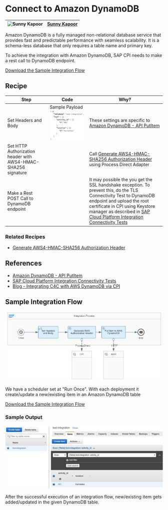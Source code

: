 # Connect to Amazon DynamoDB

![Sunny Kapoor](https://github.com/simplykapoor.png?size=50 )|[Sunny Kapoor](https://github.com/simplykapoor)|
----|----|

Amazon DynamoDB is a fully managed non-relational database service that provides fast and predictable performance with seamless scalability. It is a schema-less database that only requires a table name and primary key.

To achieve the integration with Amazon DynamoDB, SAP CPI needs to make a rest call to DynamoDB endpoint.

[Download the Sample Integration Flow](Amazon_DynamoDB_Connectivity.zip)

## Recipe

Step|Code|Why?
----|----|----
Set Headers and Body| Sample Payload ![iflowsamplepayloadimage](Amazon_DynamoDB_Sample_Payload_Snapshot.JPG)| These settings are specific to [Amazon DynamoDB - API PutItem](https://docs.aws.amazon.com/amazondynamodb/latest/APIReference/API_PutItem.html)
Set HTTP Authorization header with AWS4-HMAC-SHA256 signature| |Call [Generate AWS4-HMAC-SHA256 Authorization Header](..\GenerateAWS4_HMAC_SHA256\Generate_AWS4-HMAC-SHA256_Authorization_Header.zip) using Process Direct Adapter
Make a Rest POST Call to DynamoDB endpoint| | It may possible the you get the SSL handshake exception. To prevent this, do the TLS Connectivity Test to DynamoDB endpoint and upload the root certificate in CPI using Keystore manager as described in [SAP Cloud Platform Integration Connectivity Tests](https://www.youtube.com/watch?v=DQjSN6x8Kug&list=PLkzo92owKnVwUoypV34RbxBZihYqi6eE3)

### Related Recipes
* [Generate AWS4-HMAC-SHA256 Authorization Header](../GenerateAWS4_HMAC_SHA256)

## References
* [Amazon DynamoDB - API PutItem](https://docs.aws.amazon.com/amazondynamodb/latest/APIReference/API_PutItem.html)
* [SAP Cloud Platform Integration Connectivity Tests](https://www.youtube.com/watch?v=DQjSN6x8Kug&list=PLkzo92owKnVwUoypV34RbxBZihYqi6eE3)
* [Blog - Integrating C4C with AWS DynamoDB via CPI](https://blogs.sap.com/2018/09/20/integrating-c4c-with-aws-dynamodb-via-cpi/)

## Sample Integration Flow
![iflowimage](Amazon_DynamoDB_Connectivity_Snapshot.JPG)

We have a scheduler set at "Run Once". With each deployment it create/update a new/existing item in an Amazon DynamoDB table

[Download the Sample Integration Flow](Amazon_DynamoDB_Connectivity.zip)

### Sample Output
![iflowresultimage](Amazon_DynamoDB_Result_Snapshot.JPG)

After the successful execution of an integration flow, new/existing item gets added/updated in the given DynamoDB table.
